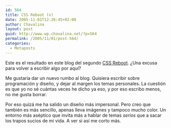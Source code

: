 ```yaml
---
id: 564
title: CSS Reboot (v)
date: 2005-11-01T12:26:45+02:00
author: Chavalina
layout: post
guid: http://www.wp.chavalina.net/?p=564
permalink: /2005/11/01/post-564/
categories:
  - Metaposts
---
```

Este es el resultado en este blog del segundo <a href="http://www.cssreboot.com" target="_blank">CSS Reboot</a>. &iquest;Una excusa para volver a escribir algo por aqu&iacute;?

Me gustar&iacute;a dar un nuevo rumbo al blog. Quisiera escribir sobre programación y dise&ntilde;o, y dejar al margen los temas personales. La cuestión es que yo no sé cuántas veces he dicho ya eso, y por eso escribo menos, no me gusta borrar.

Por eso quizá me ha salido un dise&ntilde;o más impersonal. Pero creo que también es más sencillo, apenas lleva imágenes y tampoco mucho color. Un entorno más aséptico que invita más a hablar de temas _serios_ que a sacar los trapos sucios de mi vida. A ver si as&iacute; me corto más.